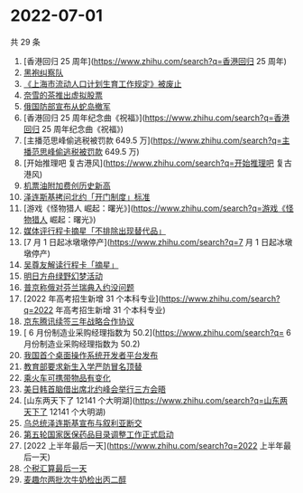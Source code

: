 # 2022-07-01

共 29 条

<!-- BEGIN -->
<!-- 最后更新时间 Fri Jul 01 2022 14:07:44 GMT+0800 (China Standard Time) -->

1. [香港回归 25 周年](https://www.zhihu.com/search?q=香港回归 25 周年)
1. [黑袍纠察队](https://www.zhihu.com/search?q=黑袍纠察队)
1. [《上海市流动人口计划生育工作规定》被废止](https://www.zhihu.com/search?q=《上海市流动人口计划生育工作规定》被废止)
1. [奈雪的茶推出虚拟股票](https://www.zhihu.com/search?q=奈雪的茶推出虚拟股票)
1. [俄国防部宣布从蛇岛撤军️](https://www.zhihu.com/search?q=俄国防部宣布从蛇岛撤军️)
1. [香港回归 25 周年纪念曲《祝福》](https://www.zhihu.com/search?q=香港回归 25 周年纪念曲《祝福》)
1. [主播范思峰偷逃税被罚款 649.5 万](https://www.zhihu.com/search?q=主播范思峰偷逃税被罚款 649.5 万)
1. [开始推理吧 复古港风](https://www.zhihu.com/search?q=开始推理吧 复古港风)
1. [机票油附加费创历史新高](https://www.zhihu.com/search?q=机票油附加费创历史新高)
1. [泽连斯基拷问北约「开门制度」标准](https://www.zhihu.com/search?q=泽连斯基拷问北约「开门制度」标准)
1. [游戏《怪物猎人 崛起：曙光》](https://www.zhihu.com/search?q=游戏《怪物猎人 崛起：曙光》)
1. [媒体评行程卡摘星「不排除出现替代品」](https://www.zhihu.com/search?q=媒体评行程卡摘星「不排除出现替代品」)
1. [7 月 1 日起冰墩墩停产](https://www.zhihu.com/search?q=7 月 1 日起冰墩墩停产)
1. [吴尊友解读行程卡「摘星」](https://www.zhihu.com/search?q=吴尊友解读行程卡「摘星」)
1. [明日方舟绿野幻梦活动](https://www.zhihu.com/search?q=明日方舟绿野幻梦活动)
1. [普京称俄对芬兰瑞典入约没问题](https://www.zhihu.com/search?q=普京称俄对芬兰瑞典入约没问题)
1. [2022 年高考招生新增 31 个本科专业](https://www.zhihu.com/search?q=2022 年高考招生新增 31 个本科专业)
1. [京东腾讯续签三年战略合作协议](https://www.zhihu.com/search?q=京东腾讯续签三年战略合作协议)
1. [	6 月份制造业采购经理指数为 50.2](https://www.zhihu.com/search?q=	6 月份制造业采购经理指数为 50.2)
1. [我国首个桌面操作系统开发者平台发布](https://www.zhihu.com/search?q=我国首个桌面操作系统开发者平台发布)
1. [教育部要求新生入学严防冒名顶替](https://www.zhihu.com/search?q=教育部要求新生入学严防冒名顶替)
1. [乘火车可携带物品有变化](https://www.zhihu.com/search?q=乘火车可携带物品有变化)
1. [美日韩首脑借出席北约峰会举行三方会晤](https://www.zhihu.com/search?q=美日韩首脑借出席北约峰会举行三方会晤)
1. [山东两天下了 12141 个大明湖](https://www.zhihu.com/search?q=山东两天下了 12141 个大明湖)
1. [乌总统泽连斯基宣布与叙利亚断交](https://www.zhihu.com/search?q=乌总统泽连斯基宣布与叙利亚断交)
1. [第五轮国家医保药品目录调整工作正式启动](https://www.zhihu.com/search?q=第五轮国家医保药品目录调整工作正式启动)
1. [2022 上半年最后一天](https://www.zhihu.com/search?q=2022 上半年最后一天)
1. [个税汇算最后一天](https://www.zhihu.com/search?q=个税汇算最后一天)
1. [麦趣尔两批次牛奶检出丙二醇](https://www.zhihu.com/search?q=麦趣尔两批次牛奶检出丙二醇)

<!-- END -->
